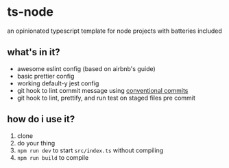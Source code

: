 # ts-node

an opinionated typescript template for node projects with batteries included

## what's in it?

- awesome eslint config (based on airbnb's guide)
- basic prettier config
- working default-y jest config
- git hook to lint commit message using [conventional commits](https://www.conventionalcommits.org/en/v1.0.0/#summary)
- git hook to lint, prettify, and run test on staged files pre commit

## how do i use it?

1. clone
2. do your thing
3. `npm run dev` to start `src/index.ts` without compiling
4. `npm run build` to compile
